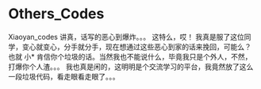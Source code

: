 # Others_Codes
Xiaoyan_codes
讲真，话写的恶心到爆炸。。。
这特么，哎！
我真是服了这位同学，变心就变心，分手就分手，现在想通过这些恶心到家的话来挽回，可能么？
   也就 小* 肯信你个垃圾的话。当然我也不能说什么，毕竟我只是个外人，不然，打爆你个人渣。。。
   我也真是闲的，这明明是个交流学习的平台，我竟然放了这么一段垃圾代码，看走眼看走眼了。。。
